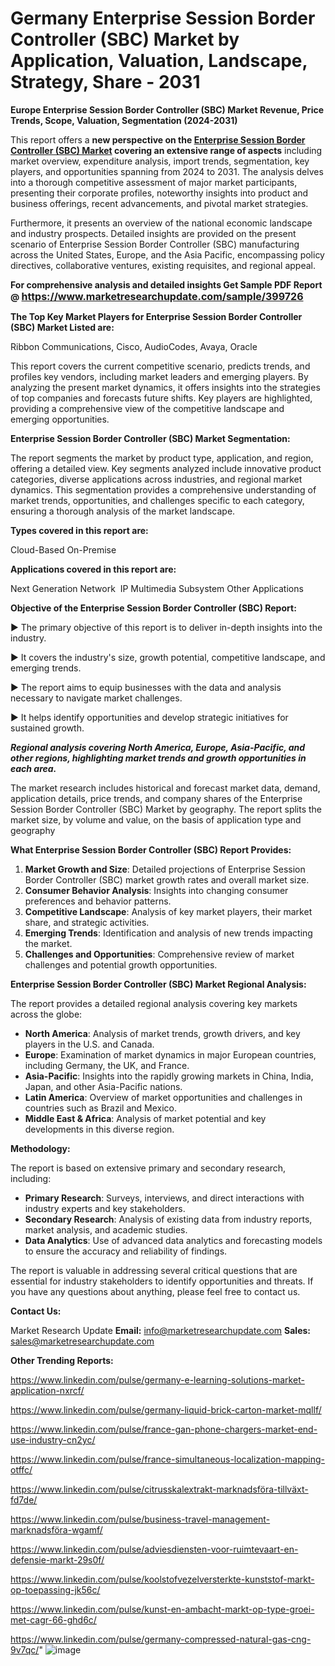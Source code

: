 # Germany Enterprise Session Border Controller (SBC) Market by Application, Valuation, Landscape, Strategy, Share - 2031

<strong>Europe Enterprise Session Border Controller (SBC) Market Revenue, Price Trends, Scope, Valuation, Segmentation (2024-2031)</strong>

This report offers a <strong>new perspective on the <a href=https://www.marketresearchupdate.com/sample/399726>Enterprise Session Border Controller (SBC) Market</a> covering an extensive range of aspects</strong> including market overview, expenditure analysis, import trends, segmentation, key players, and opportunities spanning from 2024 to 2031. The analysis delves into a thorough competitive assessment of major market participants, presenting their corporate profiles, noteworthy insights into product and business offerings, recent advancements, and pivotal market strategies.

Furthermore, it presents an overview of the national economic landscape and industry prospects. Detailed insights are provided on the present scenario of Enterprise Session Border Controller (SBC) manufacturing across the United States, Europe, and the Asia Pacific, encompassing policy directives, collaborative ventures, existing requisites, and regional appeal.

<strong>For comprehensive analysis and detailed insights Get Sample PDF Report @ <a href=https://www.marketresearchupdate.com/sample/399726><font size=3 color=#0000ff>https://www.marketresearchupdate.com/sample/399726</font></a></strong>

<strong>The Top Key Market Players for Enterprise Session Border Controller (SBC) Market Listed are:</strong>

Ribbon Communications, Cisco, AudioCodes, Avaya, Oracle

This report covers the current competitive scenario, predicts trends, and profiles key vendors, including market leaders and emerging players. By analyzing the present market dynamics, it offers insights into the strategies of top companies and forecasts future shifts. Key players are highlighted, providing a comprehensive view of the competitive landscape and emerging opportunities.

<strong>Enterprise Session Border Controller (SBC) Market Segmentation:</strong>

The report segments the market by product type, application, and region, offering a detailed view. Key segments analyzed include innovative product categories, diverse applications across industries, and regional market dynamics. This segmentation provides a comprehensive understanding of market trends, opportunities, and challenges specific to each category, ensuring a thorough analysis of the market landscape.

<strong>Types covered in this report are:</strong>

Cloud-Based
On-Premise

<strong>Applications covered in this report are:</strong>

Next Generation Network 
IP Multimedia Subsystem
Other Applications

<strong>Objective of the Enterprise Session Border Controller (SBC) Report:</strong>

▶ The primary objective of this report is to deliver in-depth insights into the industry.

▶ It covers the industry's size, growth potential, competitive landscape, and emerging trends.

▶ The report aims to equip businesses with the data and analysis necessary to navigate market challenges.

▶ It helps identify opportunities and develop strategic initiatives for sustained growth.

<strong><em>Regional analysis covering North America, Europe, Asia-Pacific, and other regions, highlighting market trends and growth opportunities in each area.</em></strong>

The market research includes historical and forecast market data, demand, application details, price trends, and company shares of the Enterprise Session Border Controller (SBC) Market by geography. The report splits the market size, by volume and value, on the basis of application type and geography

<strong>What Enterprise Session Border Controller (SBC) Report Provides:</strong>
<ol>
  <li><strong>Market Growth and Size</strong>: Detailed projections of Enterprise Session Border Controller (SBC) market growth rates and overall market size.</li>
  <li><strong>Consumer Behavior Analysis</strong>: Insights into changing consumer preferences and behavior patterns.</li>
  <li><strong>Competitive Landscape</strong>: Analysis of key market players, their market share, and strategic activities.</li>
  <li><strong>Emerging Trends</strong>: Identification and analysis of new trends impacting the market.</li>
  <li><strong>Challenges and Opportunities</strong>: Comprehensive review of market challenges and potential growth opportunities.</li>
</ol>

<strong>Enterprise Session Border Controller (SBC) Market Regional Analysis:</strong>

The report provides a detailed regional analysis covering key markets across the globe:
<ul>
  <li><strong>North America</strong>: Analysis of market trends, growth drivers, and key players in the U.S. and Canada.</li>
  <li><strong>Europe</strong>: Examination of market dynamics in major European countries, including Germany, the UK, and France.</li>
  <li><strong>Asia-Pacific</strong>: Insights into the rapidly growing markets in China, India, Japan, and other Asia-Pacific nations.</li>
  <li><strong>Latin America</strong>: Overview of market opportunities and challenges in countries such as Brazil and Mexico.</li>
  <li><strong>Middle East &amp; Africa</strong>: Analysis of market potential and key developments in this diverse region.</li>
</ul>

<strong>Methodology:</strong>

The report is based on extensive primary and secondary research, including:
<ul>
  <li><strong>Primary Research</strong>: Surveys, interviews, and direct interactions with industry experts and key stakeholders.</li>
  <li><strong>Secondary Research</strong>: Analysis of existing data from industry reports, market analysis, and academic studies.</li>
  <li><strong>Data Analytics</strong>: Use of advanced data analytics and forecasting models to ensure the accuracy and reliability of findings.</li>
</ul>
The report is valuable in addressing several critical questions that are essential for industry stakeholders to identify opportunities and threats. If you have any questions about anything, please feel free to contact us.

<strong>Contact Us:</strong>

Market Research Update
<strong>Email:</strong> info@marketresearchupdate.com
<strong>Sales:</strong> sales@marketresearchupdate.com

<strong>Other Trending Reports:</strong>

<a href=https://www.linkedin.com/pulse/germany-e-learning-solutions-market-application-nxrcf/>https://www.linkedin.com/pulse/germany-e-learning-solutions-market-application-nxrcf/</a>

<a href=https://www.linkedin.com/pulse/germany-liquid-brick-carton-market-mqllf/>https://www.linkedin.com/pulse/germany-liquid-brick-carton-market-mqllf/</a>

<a href=https://www.linkedin.com/pulse/france-gan-phone-chargers-market-end-use-industry-cn2yc/>https://www.linkedin.com/pulse/france-gan-phone-chargers-market-end-use-industry-cn2yc/</a>

<a href=https://www.linkedin.com/pulse/france-simultaneous-localization-mapping-otffc/>https://www.linkedin.com/pulse/france-simultaneous-localization-mapping-otffc/</a>

<a href=https://www.linkedin.com/pulse/citrusskalextrakt-marknadsföra-tillväxt-fd7de/>https://www.linkedin.com/pulse/citrusskalextrakt-marknadsföra-tillväxt-fd7de/</a>

<a href=https://www.linkedin.com/pulse/business-travel-management-marknadsföra-wgamf/>https://www.linkedin.com/pulse/business-travel-management-marknadsföra-wgamf/</a>

<a href=https://www.linkedin.com/pulse/adviesdiensten-voor-ruimtevaart-en-defensie-markt-29s0f/>https://www.linkedin.com/pulse/adviesdiensten-voor-ruimtevaart-en-defensie-markt-29s0f/</a>

<a href=https://www.linkedin.com/pulse/koolstofvezelversterkte-kunststof-markt-op-toepassing-jk56c/>https://www.linkedin.com/pulse/koolstofvezelversterkte-kunststof-markt-op-toepassing-jk56c/</a>

<a href=https://www.linkedin.com/pulse/kunst-en-ambacht-markt-op-type-groei-met-cagr-66-ghd6c/>https://www.linkedin.com/pulse/kunst-en-ambacht-markt-op-type-groei-met-cagr-66-ghd6c/</a>

<a href=https://www.linkedin.com/pulse/germany-compressed-natural-gas-cng-9v7qc/>https://www.linkedin.com/pulse/germany-compressed-natural-gas-cng-9v7qc/</a>"
![image](https://github.com/user-attachments/assets/827f322e-f42b-4b15-8d2f-9736d37246ed)
